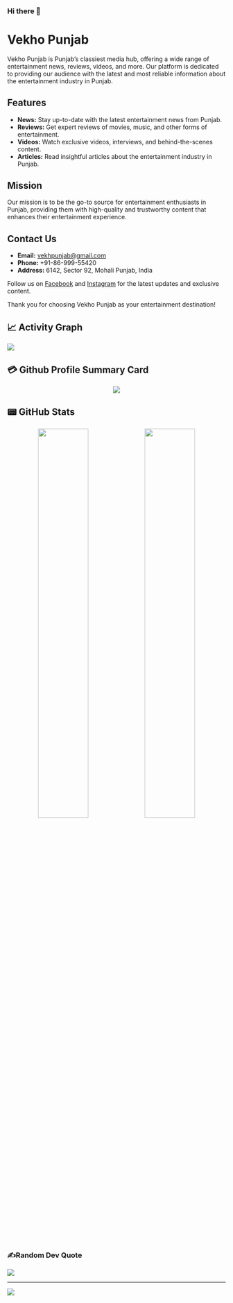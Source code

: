 ### Hi there 👋

# Vekho Punjab

Vekho Punjab is Punjab’s classiest media hub, offering a wide range of entertainment news, reviews, videos, and more. Our platform is dedicated to providing our audience with the latest and most reliable information about the entertainment industry in Punjab.

## Features

- **News:** Stay up-to-date with the latest entertainment news from Punjab.
- **Reviews:** Get expert reviews of movies, music, and other forms of entertainment.
- **Videos:** Watch exclusive videos, interviews, and behind-the-scenes content.
- **Articles:** Read insightful articles about the entertainment industry in Punjab.

## Mission

Our mission is to be the go-to source for entertainment enthusiasts in Punjab, providing them with high-quality and trustworthy content that enhances their entertainment experience.

## Contact Us

- **Email:** vekhpunjab@gmail.com
- **Phone:** +91-86-999-55420
- **Address:** 6142, Sector 92, Mohali Punjab, India

Follow us on [Facebook](https://www.facebook.com/VekhoPunjab) and [Instagram](https://www.instagram.com/VekhoPunjab) for the latest updates and exclusive content.

Thank you for choosing Vekho Punjab as your entertainment destination!

 ## 📈 Activity Graph
![](https://github-readme-stats.vercel.app/api/top-langs/?username=monshanto&theme=dark&hide_border=false&include_all_commits=true&count_private=true&layout=compact)

## 💳 Github Profile Summary Card
<p align="center">
  <img src="https://github-profile-summary-cards.vercel.app/api/cards/profile-details?username=vekhopunjab&theme=vue"/>
</p>

## 📟 GitHub Stats
<p align="center">
	<img width="48%" src="https://github-readme-stats.vercel.app/api?username=vekhopunjab&show_icons=true&theme=vue" />
	<img width="48%" src="https://github-readme-streak-stats.herokuapp.com/?user=vekhopunjab&theme=vue" />
</p>

### ✍️Random Dev Quote
![](https://quotes-github-readme.vercel.app/api?type=horizontal&theme=vue)

---
[![](https://visitcount.itsvg.in/api?id=vekhopunjab&icon=0&color=1)](https://visitcount.itsvg.in)
